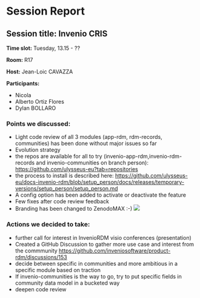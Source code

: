 # Session Report

## Session title: Invenio CRIS

**Time slot:**
Tuesday, 13.15 - ??

**Room:**
R17

**Host:**
Jean-Loic CAVAZZA

**Participants:**
- Nicola
- Alberto Ortiz Flores
- Dylan BOLLARO

### Points we discussed:
- Light code review of all 3 modules (app-rdm, rdm-records, communities) has been done without major issues so far
- Evolution strategy
- the repos are available for all to try (invenio-app-rdm,invenio-rdm-records and invenio-communities on branch person): https://github.com/ulysseus-eu?tab=repositories
- the process to install is described here: https://github.com/ulysseus-eu/docs-invenio-rdm/blob/setup_person/docs/releases/temporary-versions/setup_person/setup_person.md
- A config option has been added to activate or deactivate the feature
- Few fixes after code review feedback
- Branding has been changed to ZenodoMAX :-)
![](https://radosgw.public.os.wwu.de/pad/uploads/1ca363b4-acb4-4060-9ec6-6cca38b7e015.png)


### Actions we decided to take:
- further call for interest in InvenioRDM visio conferences (presentation)
- Created a GitHub Discussion to gather more use case and interest from the commmunity https://github.com/inveniosoftware/product-rdm/discussions/153
- decide between specific in communities and more ambitious in a specific module based on traction
- If invenio-communities is the way to go, try to put specific fields in community data model in a bucketed way
- deepen code review
